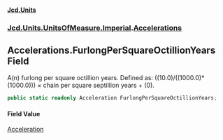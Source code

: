 #### [Jcd.Units](index.md 'index')
### [Jcd.Units.UnitsOfMeasure.Imperial](Jcd.Units.UnitsOfMeasure.Imperial.md 'Jcd.Units.UnitsOfMeasure.Imperial').[Accelerations](Accelerations.md 'Jcd.Units.UnitsOfMeasure.Imperial.Accelerations')

## Accelerations.FurlongPerSquareOctillionYears Field

A(n) furlong per square octillion years. Defined as: ((10.0)/((1000.0)*(1000.0))) × chain per square septillion years + (0).

```csharp
public static readonly Acceleration FurlongPerSquareOctillionYears;
```

#### Field Value
[Acceleration](Acceleration.md 'Jcd.Units.UnitTypes.Acceleration')
